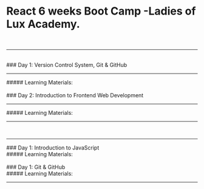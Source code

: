 # React 6 weeks Boot Camp -Ladies of Lux Academy.

<br /> 
<hr />
<br />
### Day 1: Version Control System, Git & GitHub
<br />
<hr />
##### Learning Materials: </br
<hr />
<br />
### Day 2: Introduction to Frontend Web Development 
<br />
<hr />
##### Learning Materials:
<hr />
<br />
<hr />
### Day 1: Introduction to JavaScript 
<br />
##### Learning Materials: </br
<hr />
  
<br />
### Day 1: Git & GitHub
<br />
##### Learning Materials:
<hr />
